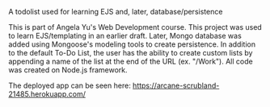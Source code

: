 A todolist used for learning EJS and, later, database/persistence

This is part of Angela Yu's Web Development course. This project was used to learn EJS/templating in an earlier draft. Later, Mongo database was added using Mongoose's modeling tools to create persistence. In addition to the default To-Do List, the user has the ability to create custom lists by appending a name of the list at the end of the URL (ex. "/Work"). All code was created on Node.js framework.

The deployed app can be seen here: https://arcane-scrubland-21485.herokuapp.com/
